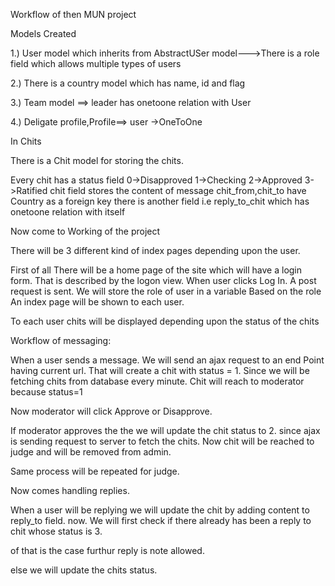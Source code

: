 Workflow of then MUN project

Models Created

1.) User model which inherits from AbstractUSer model--->There is a role field which allows multiple types of users

2.) There is a country model which has name, id and flag

3.) Team model ==> leader has onetoone relation with User

4.) Deligate profile,Profile==> user ->OneToOne  


In Chits

There is a Chit model for storing the chits.

 Every chit has a status field
	0->Disapproved
	1->Checking
	2->Approved
	3->Ratified
chit field stores the content of message
chit_from,chit_to have Country as a foreign key
there is another field i.e reply_to_chit which has onetoone relation with itself


Now come to Working of the project

There will be 3 different kind of index pages depending upon the user.

First of all There will be a home page of the site which will have a login form.
That is described by the logon view.
When user clicks Log In. A post request is sent.
We will store the role of user in a variable 
Based on the role An index page will be shown to each user.


To each user chits will be displayed depending upon the status of the chits

Workflow of messaging:

When a user sends a message. We will send an ajax request to an end Point having current url. That will create a chit 
with status = 1. Since we will be fetching chits from database every minute. Chit will reach to moderator because status=1

Now moderator will click Approve or Disapprove.

If moderator approves the the we will update the chit status to 2.
since ajax is sending request to server to fetch the chits.
Now chit will be reached to judge and will be removed from admin.

Same process will be repeated for judge.


Now comes handling replies.


When a user will be replying we will update the chit by adding content to reply_to field.
now. We will first check if there already has been a reply to chit whose status is 3.

of that is the case furthur reply is note allowed.

else we will update the chits status.
